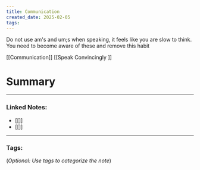 ```yaml
---
title: Communication
created_date: 2025-02-05
tags:
---
```

Do not use am's and um;s when speaking, it feels like you are slow to think. You need to become aware of these and remove this habit

[[Communication]]
[[Speak Convincingly <PN>]]



# Summary


---

### **Linked Notes:**

- [[]]
- [[]]

---

### **Tags:**

(_Optional: Use tags to categorize the note_)
